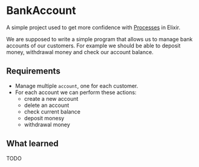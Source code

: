 # BankAccount

A simple project used to get more confidence with [Processes](https://elixir-lang.org/getting-started/processes.html) in Elixir.

We are supposed to write a simple program that allows us to manage bank accounts of our customers. For example we should be able to deposit money, withdrawal money and check our account balance.

## Requirements

* Manage multiple `account`, one for each customer.
* For each account we can perform these actions:
  * create a new account
  * delete an account
  * check current balance
  * deposit monesy
  * withdrawal money

## What learned

TODO
